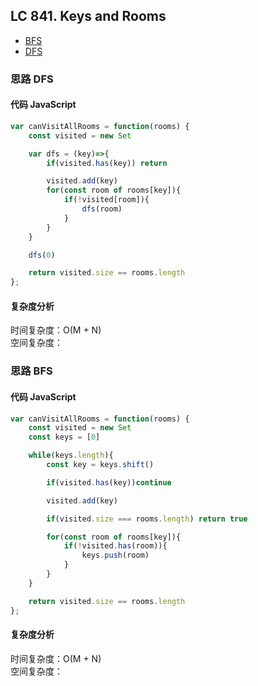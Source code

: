 ## LC 841. Keys and Rooms

- [BFS](#思路-BFS)
- [DFS](#思路-DFS)

### 思路 DFS

#### 代码 JavaScript

```JavaScript
var canVisitAllRooms = function(rooms) {
    const visited = new Set

    var dfs = (key)=>{
        if(visited.has(key)) return

        visited.add(key)
        for(const room of rooms[key]){
            if(!visited[room]){
                dfs(room)
            }
        }
    }

    dfs(0)

    return visited.size == rooms.length
};

```

#### 复杂度分析
时间复杂度：O(M + N) </br>
空间复杂度：
### 思路 BFS

#### 代码 JavaScript

```JavaScript
var canVisitAllRooms = function(rooms) {
    const visited = new Set
    const keys = [0]

    while(keys.length){
        const key = keys.shift()

        if(visited.has(key))continue

        visited.add(key)

        if(visited.size === rooms.length) return true

        for(const room of rooms[key]){
            if(!visited.has(room)){
                keys.push(room)
            }
        }
    }

    return visited.size == rooms.length
};

```

#### 复杂度分析
时间复杂度：O(M + N) </br>
空间复杂度：